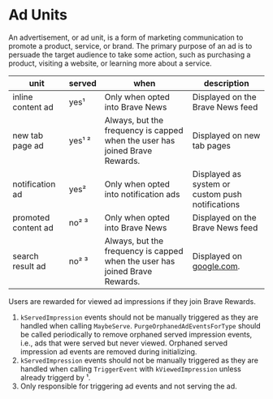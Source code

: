 # Ad Units

An advertisement, or ad unit, is a form of marketing communication to promote a product, service, or brand. The primary purpose of an ad is to persuade the target audience to take some action, such as purchasing a product, visiting a website, or learning more about a service.

| unit  | served  | when  | description  |
|---|---|---|---|
| inline content ad  | yes¹  | Only when opted into Brave News  | Displayed on the Brave News feed  |
| new tab page ad  | yes¹ ²  | Always, but the frequency is capped when the user has joined Brave Rewards.  | Displayed on new tab pages  |
| notification ad  | yes²  | Only when opted into notification ads  | Displayed as system or custom push notifications  |
| promoted content ad  | no² ³  | Only when opted into Brave News  | Displayed on the Brave News feed  |
| search result ad  | no² ³  | Always, but the frequency is capped when the user has joined Brave Rewards.  | Displayed on [google.com](google.com).  |

Users are rewarded for viewed ad impressions if they join Brave Rewards.

1. `kServedImpression` events should not be manually triggered as they are handled when calling `MaybeServe`. `PurgeOrphanedAdEventsForType` should be called periodically to remove orphaned served impression events, i.e., ads that were served but never viewed. Orphaned served impression ad events are removed during initializing.
2. `kServedImpression` events should not be manually triggered as they are handled when calling `TriggerEvent` with `kViewedImpression` unless already triggerd by ¹.
3. Only responsible for triggering ad events and not serving the ad.
